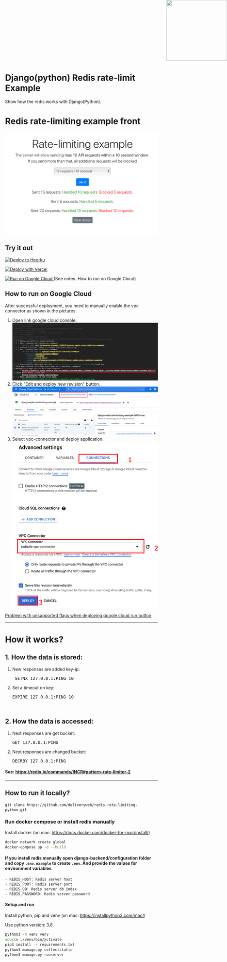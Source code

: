 <div style="position: absolute; top: 0px; right: 0px;">
    <img width="200" height="200" src="https://redislabs.com/wp-content/uploads/2020/12/RedisLabs_Illustration_HomepageHero_v4.svg">
</div>
<div style="height: 150px"></div>

# Django(python) Redis rate-limit Example

Show how the redis works with Django(Python).

# Redis rate-limiting example front

![alt text](preview.png)

## Try it out

<p>
    <a href="https://heroku.com/deploy" target="_blank">
        <img src="https://www.herokucdn.com/deploy/button.svg" alt="Deploy to Heorku" width="200px"/>
    <a>
</p>

<p>
    <a href="https://vercel.com/new/git/external?repository-url=https://github.com/oleg45202/123421412/tree/master&env=REDIS_HOST,REDIS_PORT,REDIS_PASSWORD" target="_blank">
        <img src="https://vercel.com/button" alt="Deploy with Vercel" width="200px" height="50px"/>
    </a>
</p>

<p>
    <a href="https://deploy.cloud.run/?dir=google-cloud-run" target="_blank">
        <img src="https://deploy.cloud.run/button.svg" alt="Run on Google Cloud" width="200px"/>
    </a>
    (See notes: How to run on Google Cloud)
</p>

## How to run on Google Cloud
<p>
    After successful deployment, you need to manually enable the vpc connector as shown in the pictures:
</p>

1. Open link google cloud console.
![1 step](1.png)
2. Click "Edit and deploy new revision" button.
![2 step](2.png)
3. Select vpc-connector and deploy application.
![3 step](3.png)

<a href="https://github.com/GoogleCloudPlatform/cloud-run-button/issues/108#issuecomment-554572173">
Problem with unsupported flags when deploying google cloud run button
</a>

---

# How it works?
## 1. How the data is stored:
<ol>
    <li>New responses are added key-ip:<pre> SETNX 127.0.0.1:PING 10</pre></li>
    <li>Set a timeout on key:<pre>EXPIRE 127.0.0.1:PING 10</pre></li>
</ol>
<br/>

## 2. How the data is accessed:
<ol>
    <li>Next responses are get bucket: <pre>GET 127.0.0.1:PING</pre> </li>
    <li> Next responses are changed bucket: <pre>DECRBY 127.0.0.1:PING </pre> </li>
</ol>
 
#### See: https://redis.io/commands/INCR#pattern-rate-limiter-2       

---

## How to run it locally?

```
git clone https://github.com/deliveryweb/redis-rate-limiting-python.git
```


### Run docker compose or install redis manually
Install docker (on mac: https://docs.docker.com/docker-for-mac/install/)
```sh
docker network create global
docker-compose up -d --build
```


#### If you install redis manually open django-backend/configuration folder and copy `.env.example` to create `.env`. And provide the values for environment variables
    - REDIS_HOST: Redis server host
    - REDIS_PORT: Redis server port
    - REDIS_DB: Redis server db index
    - REDIS_PASSWORD: Redis server password

#### Setup and run 
Install python, pip and venv (on mac: https://installpython3.com/mac/)

Use python version: 3.8
``` sh
python3 -m venv venv
source ./venv/bin/activate
pip3 install -r requirements.txt
python3 manage.py collectstatic
python3 manage.py runserver

```

